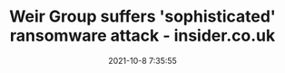 ---
"title": "Weir Group suffers 'sophisticated' ransomware attack - insider.co.uk"
"date": "2021-10-8 7:35:55"
"feed_name": "GOOGLENEWSMINING"
"feed_website": "https://news.google.com/search?q=mining%2Bincident&hl=en-US&gl=US&ceid=US:en"
"feed_rss": "https://news.google.com/rss/search?q=mining%2Bincident&hl=en-US&gl=US&ceid=US:en"
"link": "https://www.insider.co.uk/company-results-forecasts/weir-group-suffers-sophisticated-ransomware-25166670"
"source": "{'href': 'https://www.insider.co.uk', 'title': 'insider.co.uk'}"
"file": "_posts/2021-1-1-edd12b50d8ba6753820754ecb44f37872ba9dc70.md"
"accident": "0"
"drilling": "0"
"dead": "0"
"injured": "0"
"arrested": "0"
"place": "unknown place"
"where": "unknown site"
"causes": "unknown"
"place_uri": "unknown place"
---